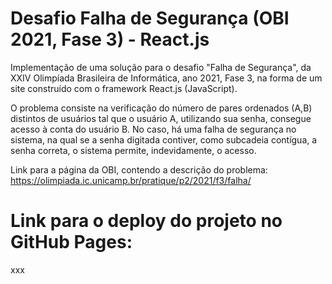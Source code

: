 # Desafio Falha de Segurança (OBI 2021, Fase 3) - React.js

Implementação de uma solução para o desafio "Falha de Segurança", da XXIV Olimpíada Brasileira de Informática, ano 2021, Fase 3, na forma de um site construído com o framework React.js (JavaScript).

O problema consiste na verificação do número de pares ordenados (A,B) distintos de usuários tal que o usuário A, utilizando sua senha, consegue acesso à conta do usuário B. No caso, há uma falha de segurança no sistema, na qual se a senha digitada contiver, como subcadeia contígua, a senha correta, o sistema permite, indevidamente, o acesso.

Link para a página da OBI, contendo a descrição do problema: https://olimpiada.ic.unicamp.br/pratique/p2/2021/f3/falha/

# Link para o deploy do projeto no GitHub Pages:
xxx